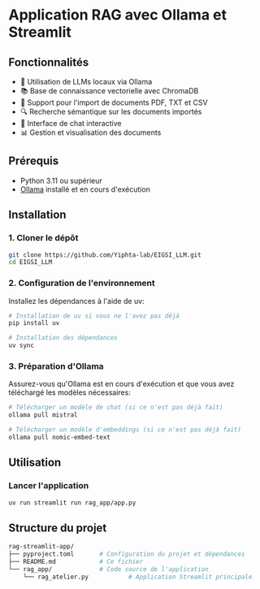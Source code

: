 # Application RAG avec Ollama et Streamlit

## Fonctionnalités

- 🤖 Utilisation de LLMs locaux via Ollama
- 📚 Base de connaissance vectorielle avec ChromaDB
- 📄 Support pour l'import de documents PDF, TXT et CSV
- 🔍 Recherche sémantique sur les documents importés
- 💬 Interface de chat interactive
- 📊 Gestion et visualisation des documents

## Prérequis

- Python 3.11 ou supérieur
- [Ollama](https://github.com/ollama/ollama) installé et en cours d'exécution

## Installation

### 1. Cloner le dépôt

```bash
git clone https://github.com/Yiphta-lab/EIGSI_LLM.git
cd EIGSI_LLM
```

### 2. Configuration de l'environnement

Installez les dépendances à l'aide de uv:

```bash
# Installation de uv si vous ne l'avez pas déjà
pip install uv

# Installation des dépendances
uv sync
```

### 3. Préparation d'Ollama

Assurez-vous qu'Ollama est en cours d'exécution et que vous avez téléchargé les modèles nécessaires:

```bash
# Télécharger un modèle de chat (si ce n'est pas déjà fait)
ollama pull mistral

# Télécharger un modèle d'embeddings (si ce n'est pas déjà fait)
ollama pull nomic-embed-text
```

## Utilisation

### Lancer l'application

```bash
uv run streamlit run rag_app/app.py
```

## Structure du projet

```sh
rag-streamlit-app/
├── pyproject.toml       # Configuration du projet et dépendances
├── README.md            # Ce fichier
└── rag_app/             # Code source de l'application
    └── rag_atelier.py           # Application Streamlit principale
```
